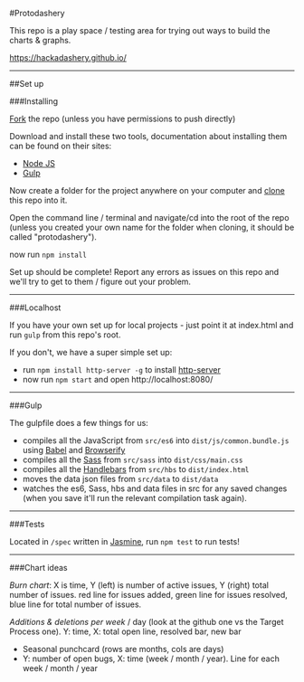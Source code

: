#Protodashery

This repo is a play space / testing area for trying out ways to build the charts & graphs.

https://hackadashery.github.io/

---

##Set up

###Installing

[Fork](https://help.github.com/articles/fork-a-repo/) the repo (unless you have permissions to push directly)

Download and install these two tools, documentation about installing them can be found on their sites:

 - [Node JS](https://nodejs.org)
 - [Gulp](http://gulpjs.com/)

Now create a folder for the project anywhere on your computer and [clone](https://git-scm.com/book/en/v2/Git-Basics-Getting-a-Git-Repository#Cloning-an-Existing-Repository) this repo into it.

Open the command line / terminal and navigate/cd into the root of the repo (unless you created your own name for the folder when cloning, it should be called "protodashery").

now run `npm install`

Set up should be complete! Report any errors as issues on this repo and we'll try to get to them / figure out your problem.

---

###Localhost

If you have your own set up for local projects - just point it at index.html and run `gulp` from this repo's root.

If you don't, we have a super simple set up:

 - run  `npm install http-server -g` to install [http-server](https://www.npmjs.com/package/http-server)
 - now run `npm start` and open http://localhost:8080/

---

###Gulp

The gulpfile does a few things for us:

 - compiles all the JavaScript from `src/es6` into `dist/js/common.bundle.js` using [Babel](https://babeljs.io/docs/learn-es2015/) and [Browserify](http://browserify.org/)
 - compiles all the [Sass](http://sass-lang.com/) from `src/sass` into `dist/css/main.css`
 - compiles all the [Handlebars](http://handlebarsjs.com/) from `src/hbs` to `dist/index.html`
 - moves the data json files from `src/data` to `dist/data`
 - watches the es6, Sass, hbs and data files in src for any saved changes (when you save it'll run the relevant compilation task again).


---

###Tests

Located in `/spec` written in [Jasmine](http://jasmine.github.io/), run `npm test` to run tests!

---

###Chart ideas

*Burn chart*: X is time, Y (left) is number of active issues, Y (right) total number of issues. red line for issues added, green line for issues resolved, blue line for total number of issues.
 
*Additions & deletions per week* / day (look at the github one vs the Target Process one). Y: time, X: total open line, resolved bar, new bar

 - Seasonal punchcard (rows are months, cols are days)
 - Y: number of open bugs, X: time (week / month / year). Line for each week / month / year
